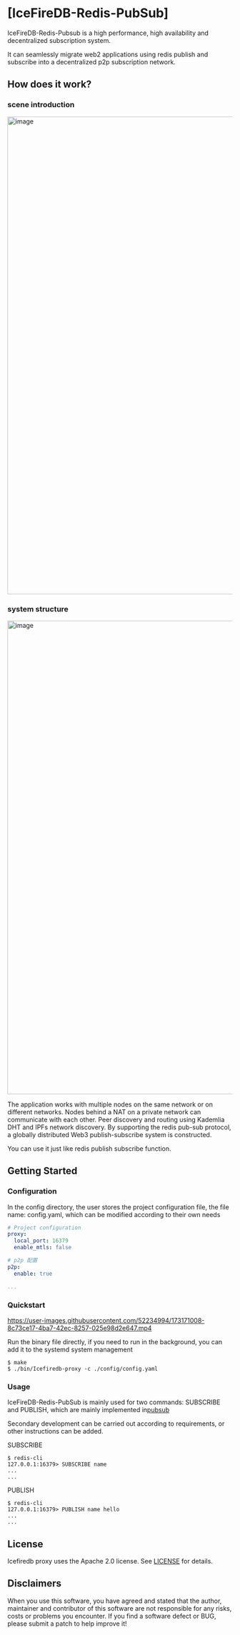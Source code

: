# [IceFireDB-Redis-PubSub]

IceFireDB-Redis-Pubsub is a high performance, high availability and decentralized subscription system.

It can seamlessly migrate web2 applications using redis publish and subscribe into a decentralized p2p subscription network.

## How does it work?

### scene introduction
<img width="1070" alt="image" src="https://user-images.githubusercontent.com/52234994/173174080-95775add-c287-4f43-943b-686b903e67b7.png">

### system structure
<img width="1061" alt="image" src="https://user-images.githubusercontent.com/52234994/173174090-7c2f084b-4ccc-4c56-983b-210486f13a60.png">

The application works with multiple nodes on the same network or on different networks. Nodes behind a NAT on a private network can communicate with each other. Peer discovery and routing using Kademlia DHT and IPFs network discovery. By supporting the redis pub-sub protocol, a globally distributed Web3 publish-subscribe system is constructed.

You can use it just like redis publish subscribe function.

## Getting Started

### Configuration

In the config directory, the user stores the project configuration file, the file name: config.yaml, which can be modified according to their own needs

```yaml
# Project configuration
proxy:
  local_port: 16379
  enable_mtls: false

# p2p 配置
p2p:
  enable: true

...
```

### Quickstart

https://user-images.githubusercontent.com/52234994/173171008-8c73ce17-4ba7-42ec-8257-025e98d2e647.mp4

Run the binary file directly, if you need to run in the background, you can add it to the systemd system management

```shell
$ make
$ ./bin/Icefiredb-proxy -c ./config/config.yaml
```

### Usage
IceFireDB-Redis-PubSub is mainly used for two commands: SUBSCRIBE and PUBLISH, which are mainly implemented in[pubsub](./pkg/router/redisNode/ppubsub.go)

Secondary development can be carried out according to requirements, or other instructions can be added.

SUBSCRIBE
```shell
$ redis-cli
127.0.0.1:16379> SUBSCRIBE name
...
...
```
PUBLISH
```shell
$ redis-cli
127.0.0.1:16379> PUBLISH name hello
...
...
```

## License
Icefiredb proxy uses the Apache 2.0 license. See [LICENSE](.LICENSE) for details.

## Disclaimers
When you use this software, you have agreed and stated that the author, maintainer and contributor of this software are not responsible for any risks, costs or problems you encounter. If you find a software defect or BUG, ​​please submit a patch to help improve it!
